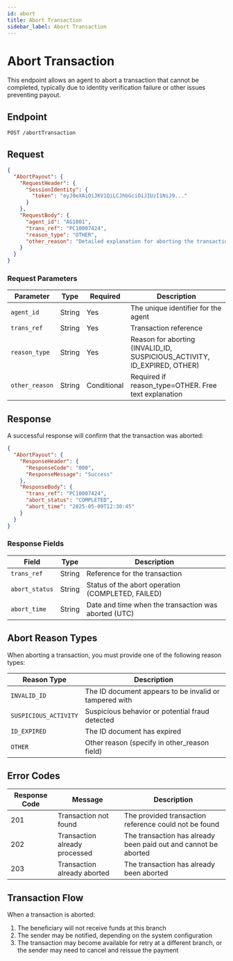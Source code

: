 ```yaml
---
id: abort
title: Abort Transaction
sidebar_label: Abort Transaction
---
```


# Abort Transaction

This endpoint allows an agent to abort a transaction that cannot be completed, typically due to identity verification failure or other issues preventing payout.

## Endpoint

```
POST /abortTransaction
```

## Request

```json
{
  "AbortPayout": {
    "RequestHeader": {
      "SessionIdentity": {
        "token": "eyJ0eXAiOiJKV1QiLCJhbGciOiJIUzI1NiJ9..."
      }
    },
    "RequestBody": {
      "agent_id": "AG1001",
      "trans_ref": "PC10007424",
      "reason_type": "OTHER",
      "other_reason": "Detailed explanation for aborting the transaction"
    }
  }
}
```

### Request Parameters

| Parameter | Type | Required | Description |
|-----------|------|----------|-------------|
| `agent_id` | String | Yes | The unique identifier for the agent |
| `trans_ref` | String | Yes | Transaction reference |
| `reason_type` | String | Yes | Reason for aborting (INVALID_ID, SUSPICIOUS_ACTIVITY, ID_EXPIRED, OTHER) |
| `other_reason` | String | Conditional | Required if reason_type=OTHER. Free text explanation |

## Response

A successful response will confirm that the transaction was aborted:

```json
{
  "AbortPayout": {
    "ResponseHeader": {
      "ResponseCode": "000",
      "ResponseMessage": "Success"
    },
    "ResponseBody": {
      "trans_ref": "PC10007424",
      "abort_status": "COMPLETED",
      "abort_time": "2025-05-09T12:30:45"
    }
  }
}
```

### Response Fields

| Field | Type | Description |
|-------|------|-------------|
| `trans_ref` | String | Reference for the transaction |
| `abort_status` | String | Status of the abort operation (COMPLETED, FAILED) |
| `abort_time` | String | Date and time when the transaction was aborted (UTC) |

## Abort Reason Types

When aborting a transaction, you must provide one of the following reason types:

| Reason Type | Description |
|-------------|-------------|
| `INVALID_ID` | The ID document appears to be invalid or tampered with |
| `SUSPICIOUS_ACTIVITY` | Suspicious behavior or potential fraud detected |
| `ID_EXPIRED` | The ID document has expired |
| `OTHER` | Other reason (specify in other_reason field) |

## Error Codes

| Response Code | Message | Description |
|---------------|---------|-------------|
| 201 | Transaction not found | The provided transaction reference could not be found |
| 202 | Transaction already processed | The transaction has already been paid out and cannot be aborted |
| 203 | Transaction already aborted | The transaction has already been aborted |

## Transaction Flow

When a transaction is aborted:

1. The beneficiary will not receive funds at this branch
2. The sender may be notified, depending on the system configuration
3. The transaction may become available for retry at a different branch, or the sender may need to cancel and reissue the payment